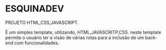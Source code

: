 # ESQUINADEV
PROJETO HTML,CSS,JAVASCRIPT.

É um simples template, utilizando, HTML,JAVASCRITP,CSS.
neste template permite o usuário ter a visão de várias rotas para a inclusão de um back-end com funcionalidades.
